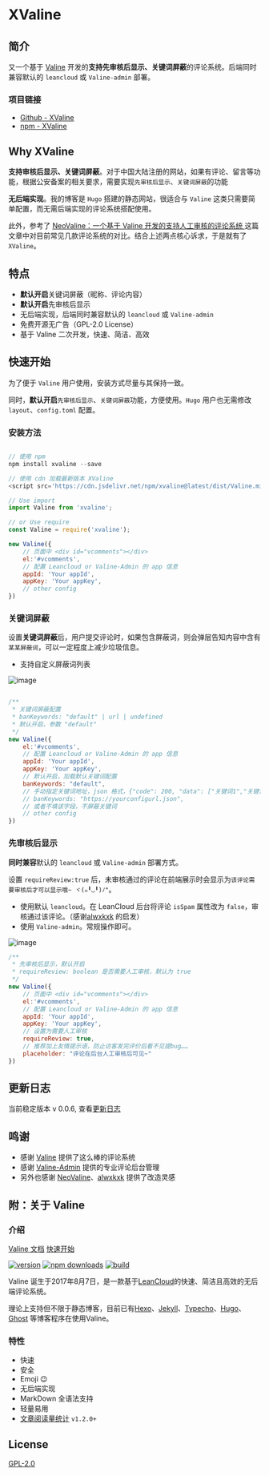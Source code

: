 # XValine

## 简介

又一个基于 [Valine](https://github.com/xCss/Valine/) 开发的**支持先审核后显示、关键词屏蔽**的评论系统。后端同时兼容默认的 `leancloud` 或 `Valine-admin` 部署。

### 项目链接

- [Github - XValine](https://github.com/xunge0613/XValine)
- [npm - XValine](https://www.npmjs.com/package/xvaline)

## Why XValine

**支持审核后显示、关键词屏蔽**。对于中国大陆注册的网站，如果有评论、留言等功能，根据公安备案的相关要求，需要实现`先审核后显示`、`关键词屏蔽`的功能

**无后端实现**。我的博客是 `Hugo` 搭建的静态网站，很适合与 `Valine` 这类只需要简单配置，而无需后端实现的评论系统搭配使用。

此外，参考了 [NeoValine：一个基于 Valine 开发的支持人工审核的评论系统
](https://www.ohmysites.com/archives/15/)这篇文章中对目前常见几款评论系统的对比。结合上述两点核心诉求，于是就有了 `XValine`。

## 特点

- **默认开启**关键词屏蔽（昵称、评论内容）
- **默认开启**先审核后显示
- 无后端实现，后端同时兼容默认的 `leancloud` 或 `Valine-admin`
- 免费开源无广告（GPL-2.0 License）
- 基于 Valine 二次开发，快速、简洁、高效

## 快速开始

为了便于 `Valine` 用户使用，安装方式尽量与其保持一致。

同时，**默认开启**`先审核后显示`、`关键词屏蔽`功能，方便使用。`Hugo` 用户也无需修改 `layout`、`config.toml` 配置。

### 安装方法

``` javascript

// 使用 npm
npm install xvaline --save

// 使用 cdn 加载最新版本 XValine
<script src='https://cdn.jsdelivr.net/npm/xvaline@latest/dist/Valine.min.js'></script>

// Use import
import Valine from 'xvaline';

// or Use require
const Valine = require('xvaline');

new Valine({
    // 页面中 <div id="vcomments"></div>
    el:'#vcomments',
    // 配置 Leancloud or Valine-Admin 的 app 信息
    appId: 'Your appId',
    appKey: 'Your appKey',
    // other config
})

```

### 关键词屏蔽

设置**关键词屏蔽**后，用户提交评论时，如果包含屏蔽词，则会弹层告知内容中含有`某某屏蔽词`，可以一定程度上减少垃圾信息。

- 支持自定义屏蔽词列表

![image](https://user-images.githubusercontent.com/1448574/86373202-baf5e100-bcb5-11ea-992e-36876b618a1d.png)

``` javascript

/**
 * 关键词屏蔽配置
 * banKeywords: "default" | url | undefined
 * 默认开启，参数 "default"
 */
new Valine({
    el:'#vcomments',
    // 配置 Leancloud or Valine-Admin 的 app 信息
    appId: 'Your appId',
    appKey: 'Your appKey',
    // 默认开启，加载默认关键词配置
    banKeywords: "default",
    // 手动指定关键词地址，json 格式，{"code": 200, "data": ["关键词1","关键词2"]}
    // banKeywords: "https://yourconfigurl.json",
    // 或者不填该字段，不屏蔽关键词
    // other config
})


```

### 先审核后显示

**同时兼容**默认的 `leancloud` 或 `Valine-admin` 部署方式。

设置 `requireReview:true` 后，未审核通过的评论在前端展示时会显示为`该评论需要审核后才可以显示哦~ ヾ(๑╹◡╹)ﾉ"`。

- 使用默认 `leancloud`。在 LeanCloud 后台将评论 `isSpam` 属性改为 `false`，审核通过该评论。（感谢[alwxkxk](https://github.com/xCss/Valine/issues/276#issuecomment-640048814) 的启发）
- 使用 `Valine-admin`。常规操作即可。

![image](https://user-images.githubusercontent.com/1448574/86372944-6eaaa100-bcb5-11ea-959e-4eace054a868.png)

``` javascript
/**
 * 先审核后显示，默认开启
 * requireReview: boolean 是否需要人工审核，默认为 true
 */
new Valine({
    // 页面中 <div id="vcomments"></div>
    el:'#vcomments',
    // 配置 Leancloud or Valine-Admin 的 app 信息
    appId: 'Your appId',
    appKey: 'Your appKey',
    // 设置为需要人工审核
    requireReview: true,
    // 推荐加上友情提示语，防止访客发完评价后看不见提bug……
    placeholder: "评论在后台人工审核后可见~"
})
```

## 更新日志

当前稳定版本 v 0.0.6, 查看[更新日志](https://github.com/xunge0613/XValine/blob/master/change-log.md)

## 鸣谢

- 感谢 [Valine](https://github.com/xCss/Valine) 提供了这么棒的评论系统
- 感谢 [Valine-Admin](https://github.com/DesertsP/Valine-Admin) 提供的专业评论后台管理
- 另外也感谢 [NeoValine](https://www.ohmysites.com/archives/15/)、[alwxkxk](https://github.com/xCss/Valine/issues/276#issuecomment-640048814) 提供了改造灵感

## 附：关于 Valine

### 介绍

[Valine 文档](https://valine.js.org)
[快速开始](https://valine.js.org/quickstart.html)

[![version](https://img.shields.io/github/release/xCss/Valine.svg?style=flat-square)](https://github.com/xCss/Valine/releases)
[![npm downloads](https://img.shields.io/npm/dm/valine.svg?style=flat-square)](https://www.npmjs.com/package/valine)
[![build](https://img.shields.io/circleci/project/github/xCss/Valine/master.svg?style=flat-square)](https://circleci.com/gh/xCss/Valine)

Valine 诞生于2017年8月7日，是一款基于[LeanCloud](https://leancloud.cn)的快速、简洁且高效的无后端评论系统。  

理论上支持但不限于静态博客，目前已有[Hexo](/hexo.html)、[Jekyll](/jekyll.html)、[Typecho](http://typecho.org/)、[Hugo](https://gohugo.io/)、[Ghost](https://ghost.org) 等博客程序在使用Valine。

### 特性

- 快速
- 安全
- Emoji 😉
- 无后端实现
- MarkDown 全语法支持
- 轻量易用
- [文章阅读量统计](/visitor.html) `v1.2.0+`

## License

[GPL-2.0](https://github.com/xCss/Valine/blob/master/LICENSE)
